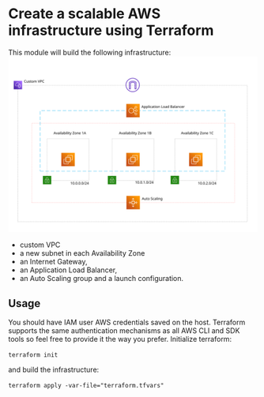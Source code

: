 # Create a scalable AWS infrastructure using Terraform

This module will build the following infrastructure: 
![AWS infrastructure](.resources/devops-01.svg)

* custom VPC
* a new subnet in each Availability Zone
* an Internet Gateway,
* an Application Load Balancer,
* an Auto Scaling group and a launch configuration.

## Usage

You should have IAM user AWS credentials saved on the host. Terraform supports the same authentication mechanisms as all AWS CLI and SDK tools so feel free to provide it the way you prefer. Initialize terraform:

```terraform init```

and build the infrastructure:

```terraform apply -var-file="terraform.tfvars"```
